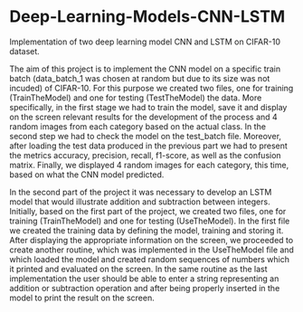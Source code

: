 # Deep-Learning-Models-CNN-LSTM
Implementation of two deep learning model CNN and LSTM on CIFAR-10 dataset.

The aim of this project is to implement the CNN model on a specific train batch (data_batch_1 was chosen at random but due to its size was not incuded) of CIFAR-10. For this purpose we created two files, one for training (TrainTheModel) and one for testing (TestTheModel) the data. More specifically, in the first stage we had to train the model, save it and display on the screen relevant results for the development of the process and 4 random images from each category based on the actual class. In the second step we had to check the model on the test_batch file. Moreover, after loading the test data produced in the previous part we had to present the metrics accuracy, precision, recall, f1-score, as well as the confusion matrix. Finally, we displayed 4 random images for each category, this time, based on what the CNN model predicted.


In the second part of the project it was necessary to develop an LSTM model that would illustrate addition and subtraction between integers. Initially, based on the first part of the project, we created two files, one for training (TrainTheModel) and one for testing (UseTheModel). In the first file we created the training data by defining the model, training and storing it. After displaying the appropriate information on the screen, we proceeded to create another routine, which was implemented in the UseTheModel file and which loaded the model and created random sequences of numbers which it printed and evaluated on the screen. In the same routine as the last implementation the user should be able to enter a string representing an addition or subtraction operation and after being properly inserted in the model to print the result on the screen. 
